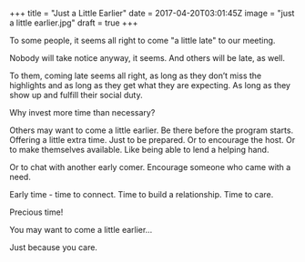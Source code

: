 
+++
title = "Just a Little Earlier"
date = 2017-04-20T03:01:45Z
image = "just a little earlier.jpg"
draft = true
+++

To some people, it seems all right to come "a little late" to our meeting. 

Nobody will take notice anyway, it seems. And others will be late, as well.

To them, coming late seems all right, as long as they don’t miss the highlights and as long as they get what they are expecting. As long as  they show up and fulfill their social duty.

Why invest more time than necessary?

Others may want to come a little earlier. Be there before the program starts. Offering a little extra time. Just to be prepared. Or to encourage the host. Or to make themselves available. Like being able to lend a helping hand. 

Or to chat with another early comer. Encourage someone who came with a need.

Early time - time to connect. Time to build a relationship. Time to care.

Precious time!

You may want to come a little earlier…

Just because you care.